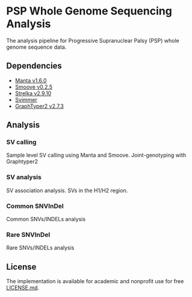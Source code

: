 # PSP Whole Genome Sequencing Analysis
The analysis pipeline for Progressive Supranuclear Palsy (PSP) whole genome sequence data.

## Dependencies
- [Manta v1.6.0](https://github.com/Illumina/manta/releases/tag/v1.6.0)
- [Smoove v0.2.5](https://github.com/brentp/smoove/releases/tag/v0.2.5)
- [Strelka v2.9.10](https://github.com/Illumina/strelka/releases/tag/v2.9.10)
- [Svimmer](https://github.com/DecodeGenetics/svimmer)
- [GraphTyper2 v2.7.3](https://github.com/DecodeGenetics/graphtyper/releases/tag/v2.7.3)

## Analysis
### SV calling
Sample level SV calling using Manta and Smoove. Joint-genotyping with Graphtyper2

### SV analysis
SV association analysis. SVs in the H1/H2 region.

### Common SNVInDel
Common SNVs/INDELs analysis

### Rare SNVInDel
Rare SNVs/INDELs analysis

## License
The implementation is available for academic and nonprofit use for free [LICENSE.md](LICENSE.md).
